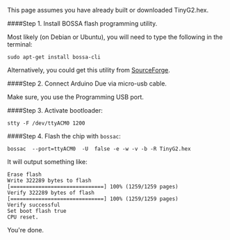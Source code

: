 This page assumes you have already built or downloaded TinyG2.hex.

####Step 1. Install BOSSA flash programming utility.

Most likely (on Debian or Ubuntu), you will need to type the following in the terminal:

```
sudo apt-get install bossa-cli
```
Alternatively, you could get this utility from [SourceForge](http://sourceforge.net/projects/b-o-s-s-a/).

####Step 2. Connect Arduino Due via micro-usb cable.

Make sure, you use the Programming USB port.

####Step 3. Activate bootloader:
```
stty -F /dev/ttyACM0 1200
```
####Step 4. Flash the chip with `bossac`:
```
bossac  --port=ttyACM0  -U  false -e -w -v -b -R TinyG2.hex
```
It will output something like:

```
Erase flash
Write 322289 bytes to flash
[==============================] 100% (1259/1259 pages)
Verify 322289 bytes of flash
[==============================] 100% (1259/1259 pages)
Verify successful
Set boot flash true
CPU reset.
```

You're done.